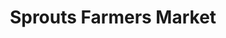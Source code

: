 ---
title: "Sprouts Farmers Market"
url: /bakersfield/sprouts-farmers-market-stockdale-highway/
shop: Supermarkt
---